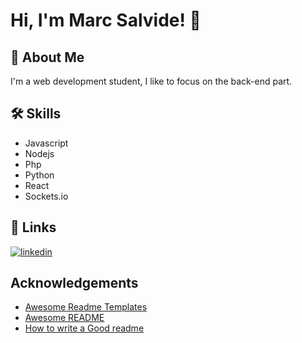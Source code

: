 # Hi, I'm Marc Salvide! 👋




## 🚀 About Me
I'm a web development student, I like to focus on the back-end part.



## 🛠 Skills
* Javascript
* Nodejs
* Php
* Python
* React
* Sockets.io



## 🔗 Links
[![linkedin](https://img.shields.io/badge/linkedin-0A66C2?style=for-the-badge&logo=linkedin&logoColor=white)](https://www.linkedin.com/in/marc-salvide-248a37251/)










## Acknowledgements

 - [Awesome Readme Templates](https://awesomeopensource.com/project/elangosundar/awesome-README-templates)
 - [Awesome README](https://github.com/matiassingers/awesome-readme)
 - [How to write a Good readme](https://bulldogjob.com/news/449-how-to-write-a-good-readme-for-your-github-project)

